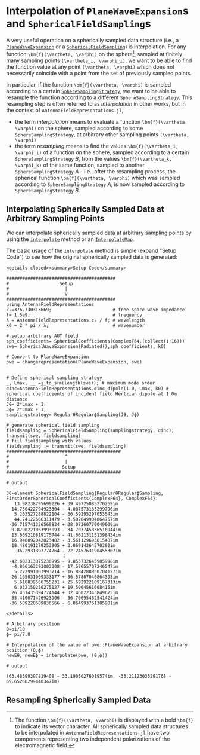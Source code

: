 # Interpolation of `PlaneWaveExpansion`s and `SphericalFieldSampling`s

A very useful operation on a spherically sampled data structure (i.e., a [`PlaneWaveExpansion`](@ref) or a [`SphericalFieldSampling`](@ref)) is interpolation. For any function ``\bm{f}(\vartheta, \varphi)`` on the sphere[^1], sampled at finitely many sampling points ``(\vartheta_i, \varphi_i)``, we want to be able to find the function value at any point ``(\vartheta, \varphi)`` which does not necessarily coincide with a point from the set of previously sampled points. 

In particular, if the function ``\bm{f}(\vartheta, \varphi)`` is sampled according to a certain [`SphereSamplingStrategy`](@ref), we want to be able to resample the function according to a different `SphereSamplingStrategy`. This resampling step is often referred to as *interpolation* in other works, but in the context of `AntennaFieldRepresentations.jl`, 
- the term *interpolation* means to evaluate a function ``\bm{f}(\vartheta, \varphi)`` on the sphere, sampled according to some `SphereSamplingStrategy`, at arbitrary other sampling points ``(\vartheta, \varphi)``
- the term *resampling* means to find the values ``\bm{f}(\vartheta_i, \varphi_i)`` of a function on the sphere, sampled according to a certain `SphereSamplingStrategy` *B*, from the values ``\bm{f}(\vartheta_k, \varphi_k)`` of the same function, sampled to another `SphereSamplingStrategy` *A* - i.e., after the resampling process, the spherical function ``\bm{f}(\vartheta, \varphi)`` which was sampled according to `SphereSamplingStrategy` *A*, is now sampled according to `SphereSamplingStrategy` *B*.


[^1]: The function ``\bm{f}(\vartheta, \varphi)`` is displayed with a bold ``\bm{f}`` to indicate its vector character. All spherically sampled data structures to be interpolated in `AntennaFieldRepresentations.jl` have two components representing two independent polarizations of the electromagnetic field.

## Interpolating Spherically Sampled Data at Arbitrary Sampling Points 
We can interpolate spherically sampled data at arbitrary sampling points by using the [`interpolate`](@ref) method or an [`InterpolateMap`](@ref). 

The basic usage of the `interpolate` method is simple (expand "Setup Code") to see how the original spherically sampled data is generated:

```@raw html
<details closed><summary>Setup Code</summary>
```

```jldoctest interpolateexamples ; output=false
#########################################
#                   Setup
#                     |
#                     V
#########################################
using AntennaFieldRepresentations
Z₀=376.730313669;                       # free-space wave impedance
f= 1.5e9;                               # frequency
λ = AntennaFieldRepresentations.c₀ / f; # wavelength
k0 = 2 * pi / λ;                        # wavenumber

# setup arbitrary AUT field
sph_coefficients= SphericalCoefficients(ComplexF64.(collect(1:16)))
swe= SphericalWaveExpansion(Radiated(),sph_coefficients, k0)

# Convert to PlaneWaveExpansion
pwe = changerepresentation(PlaneWaveExpansion, swe)


# Define spherical sampling strategy
_, Lmax, __ =j_to_sℓm(length(swe)); # maximum mode order
αinc=AntennaFieldRepresentations.αinc_dipole(1.0, Lmax, k0) # spherical coefficients of incident field Hertzian dipole at 1.0m distance
Jθ= 2*Lmax + 1;
Jϕ= 2*Lmax + 1;
samplingstrategy= RegularθRegularϕSampling(Jθ, Jϕ) 

# generate spherical field sampling
fieldsampling = SphericalFieldSampling(samplingstrategy, αinc);
transmit(swe, fieldsampling)
# fill fieldsampling with values
fieldsampling .= transmit(swe, fieldsampling)
###########################################
#                     ^
#                     |
#                    Setup
###########################################

# output

30-element SphericalFieldSampling{RegularθRegularϕSampling, FirstOrderSphericalCoefficients{ComplexF64}, ComplexF64}:
   13.98238795699226 + 39.49725085270269im
  14.750422794923304 - 4.087573135299796im
   5.263527288822104 - 36.59295297053543im
   44.74122666311479 - 3.502849904864757im
 -36.715741326569834 + 28.07360770049009im
  0.8790221063993093 - 34.703745836516944im
  13.669210819175744 - 41.662131151398434im
  16.948092042023482 - 3.561129693815487im
  18.480191279253905 + 3.06914364570392im
   -36.2931897774764 - 22.245763190455307im
                     ⋮
 -42.602313875236995 - 9.853732645985998im
  -4.866163293003308 - 17.57655707246547im
   5.272991003993714 - 16.884288930704127im
 -26.165031009333177 + 36.57807046864393im
   5.618839566755231 + 25.692922109167313im
   6.032150250275127 + 19.5064561608415im
  26.431435394774144 + 32.46022343849675im
  35.410071426923906 - 56.70695462541424im
 -36.589220689036566 - 6.864993761385901im
``` 


```@raw html
</details>
```

```jldoctest interpolateexamples ; output=false
# Arbitrary position
θ=pi/10
ϕ= pi/7.8

# Interpolation of the value of pwe::PlaneWaveExpansion at arbitrary position (θ,ϕ)
newEθ, newEϕ = interpolate(pwe, (θ,ϕ)) 

# output

(63.48599397819408 - 33.19050276019574im, -33.21123035291768 - 69.65260299440347im)
``` 

## Resampling Spherically Sampled Data
